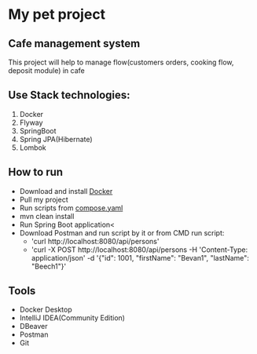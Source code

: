 # My pet project 
## Cafe management system
This project will help to manage flow(customers orders, cooking flow, deposit module) in cafe

## Use Stack technologies:
<ol>
  <li>Docker</li>
  <li>Flyway</li>
  <li>SpringBoot</li>
  <li>Spring JPA(Hibernate)</li>
  <li>Lombok</li>
</ol>

## How to run


* Download and install [Docker](https://docs.docker.com/compose/install/)
* Pull my project
* Run scripts from [compose.yaml](docker-compose.yml)
* mvn clean install
* Run Spring Boot application<
* Download Postman and run script by it or from CMD run script:
    <ul>
        <li>'curl http://localhost:8080/api/persons'</li>
        <li>'curl -X POST http://localhost:8080/api/persons -H 'Content-Type: application/json' -d '{"id": 1001, "firstName": "Bevan1", "lastName": "Beech1"}'</li>
    </ul>

## Tools
<ul>
    <li>Docker Desktop</li>
    <li>IntelliJ IDEA(Community Edition)</li>
    <li>DBeaver</li>
    <li>Postman</li>
    <li>Git</li>
</ul>

